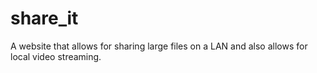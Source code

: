 # share_it
A website that allows for sharing large files on a LAN and also allows for local video streaming.
